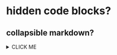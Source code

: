 # hidden code blocks?
## collapsible markdown?

<details><summary>CLICK ME</summary>
<p>

#### yes, hidden code blocks!
#### yes, even hidden code blocks!

```python
print("hello world!")
```

</p>
</details>
